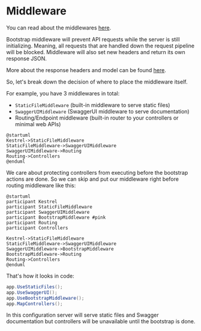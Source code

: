# Middleware

You can read about the middlewares [here](https://learn.microsoft.com/en-us/aspnet/core/fundamentals/middleware/?view=aspnetcore-8.0).

Bootstrap middleware will prevent API requests while the server is still initializing. 
Meaning, all requests that are handled down the request pipeline will be blocked.
Middleware will also set new headers and return its own response JSON.

More about the response headers and model can be found [here](Frontend.md).

So, let's break down the decision of where to place the middleware itself.

For example, you have 3 middlewares in total:

- `StaticFileMiddleware` (built-in middleware to serve static files)
- `SwaggerUIMiddleware` (SwaggerUI middleware to serve documentation)
- Routing/Endpoint middleware (built-in router to your controllers or minimal web APIs)

```plantuml
@startuml
Kestrel->StaticFileMiddleware
StaticFileMiddleware->SwaggerUIMiddleware
SwaggerUIMiddleware->Routing
Routing->Controllers
@enduml
```

We care about protecting controllers from executing before the bootstrap actions are done.
So we can skip and put our middleware right before routing middleware like this:

```plantuml
@startuml
participant Kestrel
participant StaticFileMiddleware
participant SwaggerUIMiddleware
participant BootstrapMiddleware #pink
participant Routing
participant Controllers

Kestrel->StaticFileMiddleware
StaticFileMiddleware->SwaggerUIMiddleware
SwaggerUIMiddleware->BootstrapMiddleware
BootstrapMiddleware->Routing
Routing->Controllers
@enduml
```

That's how it looks in code:
```C#
app.UseStaticFiles();
app.UseSwaggerUI();
app.UseBootstrapMiddleware();
app.MapControllers();
```

In this configuration server will serve static files and Swagger documentation but controllers will be unavailable until the bootstrap is done.
